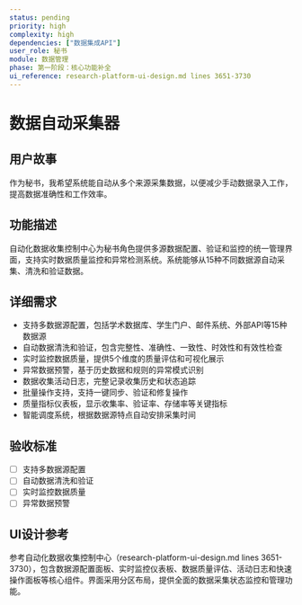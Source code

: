 ```yaml
---
status: pending
priority: high
complexity: high
dependencies: ["数据集成API"]
user_role: 秘书
module: 数据管理
phase: 第一阶段：核心功能补全
ui_reference: research-platform-ui-design.md lines 3651-3730
---
```


# 数据自动采集器

## 用户故事
作为秘书，我希望系统能自动从多个来源采集数据，以便减少手动数据录入工作，提高数据准确性和工作效率。

## 功能描述
自动化数据收集控制中心为秘书角色提供多源数据配置、验证和监控的统一管理界面，支持实时数据质量监控和异常检测系统。系统能够从15种不同数据源自动采集、清洗和验证数据。

## 详细需求
- 支持多数据源配置，包括学术数据库、学生门户、邮件系统、外部API等15种数据源
- 自动数据清洗和验证，包含完整性、准确性、一致性、时效性和有效性检查
- 实时监控数据质量，提供5个维度的质量评估和可视化展示
- 异常数据预警，基于历史数据和规则的异常模式识别
- 数据收集活动日志，完整记录收集历史和状态追踪
- 批量操作支持，支持一键同步、验证和修复操作
- 质量指标仪表板，显示收集率、验证率、存储率等关键指标
- 智能调度系统，根据数据源特点自动安排采集时间

## 验收标准
- [ ] 支持多数据源配置
- [ ] 自动数据清洗和验证
- [ ] 实时监控数据质量
- [ ] 异常数据预警

## UI设计参考
参考自动化数据收集控制中心（research-platform-ui-design.md lines 3651-3730），包含数据源配置面板、实时监控仪表板、数据质量评估、活动日志和快速操作面板等核心组件。界面采用分区布局，提供全面的数据采集状态监控和管理功能。